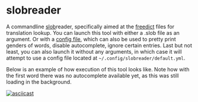 # slobreader

A commandline [slob](https://github.com/itkach/slob)reader, specifically aimed at the [freedict](https://freedict.org/downloads/index.html#smartphones-and-tablets) files for translation lookup.
You can launch this tool with either a .slob file as an argument.
Or with a [config file](./german.yml), which can also be used to pretty print genders of words, disable autocomplete, ignore certain entries.
Last but not least, you can also launch it without any arguments, in which case it will attempt to use a config file located at `~/.config/slobreader/default.yml`.

Below is an example of how execution of this tool looks like.
Note how with the first word there was no autocomplete available yet, as this was still loading in the background.

[![asciicast](https://asciinema.org/a/QDDbbBYnjVn0mhNk8noAxc2ky.svg)](https://asciinema.org/a/QDDbbBYnjVn0mhNk8noAxc2ky)
